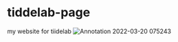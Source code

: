 # tiddelab-page
my website for tiidelab
![Annotation 2022-03-20 075243](https://user-images.githubusercontent.com/100072899/159151760-60c965de-e228-41f2-a140-e9479dbbf4ba.png)
